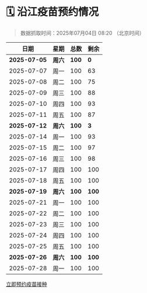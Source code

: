 # 🗓️ 沿江疫苗预约情况

> 数据抓取时间：2025年07月04日 08:20 （北京时间）

| 日期 | 星期 | 总数 | 剩余 |
|------|------|------|------|
| **2025-07-05** | **周六** | **100** | **0** |
| 2025-07-07 | 周一 | 100 | 63 |
| 2025-07-08 | 周二 | 100 | 75 |
| 2025-07-09 | 周三 | 100 | 88 |
| 2025-07-10 | 周四 | 100 | 93 |
| 2025-07-11 | 周五 | 100 | 87 |
| **2025-07-12** | **周六** | **100** | **3** |
| 2025-07-14 | 周一 | 100 | 93 |
| 2025-07-15 | 周二 | 100 | 97 |
| 2025-07-16 | 周三 | 100 | 98 |
| 2025-07-17 | 周四 | 100 | 100 |
| 2025-07-18 | 周五 | 100 | 100 |
| **2025-07-19** | **周六** | **100** | **100** |
| 2025-07-21 | 周一 | 100 | 100 |
| 2025-07-22 | 周二 | 100 | 100 |
| 2025-07-23 | 周三 | 100 | 100 |
| 2025-07-24 | 周四 | 100 | 100 |
| 2025-07-25 | 周五 | 100 | 100 |
| **2025-07-26** | **周六** | **100** | **100** |
| 2025-07-28 | 周一 | 100 | 100 |


<div class="button-container">
<a class="btn" href="http://yfzweb.ishequ.net/#/login" target="_blank">立即预约疫苗接种</a>
</div>
